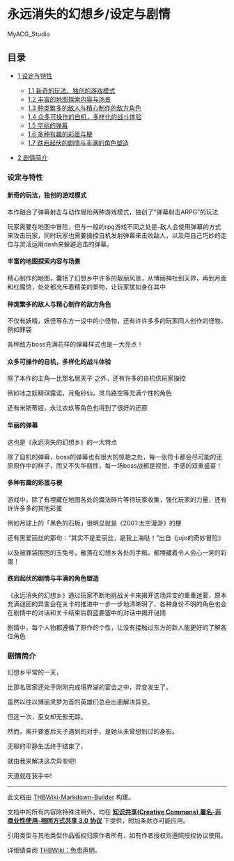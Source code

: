 # 永远消失的幻想乡/设定与剧情

<!-- source html: G:\repos\THBWiki-Markdown-Builder\THBWikiMarkdown\Temp\main\a\a1\ns0%3A%E6%B0%B8%E8%BF%9C%E6%B6%88%E5%A4%B1%E7%9A%84%E5%B9%BB%E6%83%B3%E4%B9%A1%2F%E8%AE%BE%E5%AE%9A%E4%B8%8E%E5%89%A7%E6%83%85.html -->

MyACG_Studio


## 目录

- [1 设定与特性](#设定与特性)

  - [1.1 新奇的玩法，独创的游戏模式](#新奇的玩法，独创的游戏模式)
  - [1.2 丰富的地图探索内容与场景](#丰富的地图探索内容与场景)
  - [1.3 种类繁多的敌人与精心制作的敌方角色](#种类繁多的敌人与精心制作的敌方角色)
  - [1.4 众多可操作的自机，多样化的战斗体验](#众多可操作的自机，多样化的战斗体验)
  - [1.5 华丽的弹幕](#华丽的弹幕)
  - [1.6 多种有趣的彩蛋与梗](#多种有趣的彩蛋与梗)
  - [1.7 跌宕起伏的剧情与丰满的角色塑造](#跌宕起伏的剧情与丰满的角色塑造)



- [2 剧情简介](#剧情简介)





### 设定与特性

#### 新奇的玩法，独创的游戏模式
  
本作融合了弹幕射击与动作冒险两种游戏模式，独创了“弹幕射击ARPG”的玩法  

玩家需要在地图中冒险，但与一般的rpg游戏不同之处是-敌人会使用弹幕的方式来攻击玩家，同时玩家也需要操控自机发射弹幕来击败敌人，以及用自己巧妙的走位与灵活运用dash来躲避追击的弹幕。  

  


#### 丰富的地图探索内容与场景
  
精心制作的地图，囊括了幻想乡中许多的靓丽风景，从博丽神社到天界，再到月面和红魔馆，处处都充斥着精美的景物，让玩家犹如身在其中  

  


#### 种类繁多的敌人与精心制作的敌方角色
  
不仅有妖精，妖怪等东方一设中的小怪物，还有许许多多的玩家同人创作的怪物，例如罪袋  

各种敌方boss充满花样的弹幕样式也是一大亮点！  

  


#### 众多可操作的自机，多样化的战斗体验
  
除了本作的主角—比那名居天子 之外，还有许多的自机供玩家操控  

例如冰之妖精琪露诺，月兔铃仙，灵乌路空等充满个性的角色  

还有米斯蒂娅，永江衣玖等角色也得到了很好的还原  

  


#### 华丽的弹幕
  
这也是《永远消失的幻想乡》的一大特点  

除了自机的弹幕，boss的弹幕也有很大的惊艳之处，每一张符卡都会尽可能的还原原作中的样子，而又不失华丽性，每一场boss战都是视觉，手感的双重盛宴！  

  


#### 多种有趣的彩蛋与梗
  
游戏中，除了有埋藏在地图各处的魔法碎片等待玩家收集，强化玩家的力量，还有许许多多的其他彩蛋  

例如月球上的「黑色的石板」很明显就是《2001:太空漫游》的梗  

还有黑爱丽丝的那句：“其实不是爱丽丝，是我上海哒！”出自《jojo的奇妙冒险》  

以及被罪袋围困的玉兔号，散落在幻想乡各处的手稿，都埋藏着令人会心一笑的彩蛋！  

  


#### 跌宕起伏的剧情与丰满的角色塑造
  
《永远消失的幻想乡》通过玩家不断地挑战关卡来揭开这场异变的重重迷雾，原本充满谜团的异变会在关卡的推进中一步一步地清晰明了，各种身份不明的角色也会在剧情中的对话和关卡结束后蔚蓝要塞中的对话中揭开谜团  

剧情中，每个人物都遵循了原作的个性，让没有接触过东方的新人能更好的了解各位角色
  


### 剧情简介
  
幻想乡平常的一天，  

比那名居家还处于刚刚完成境界湖的宴会之中，异变发生了。  

虽然以往以博丽灵梦为首的英雄们总会出面解决异变。  

但这一次，巫女却无影无踪。  

然而，离开要塞后天子遇到的对手，是她从未曾想到过的身影。  

无聊的平静生活终于结束了，  
	
就由我来解决这次异变吧!  
	
天道就在我手中!
  





---

此文档由 [THBWiki-Markdown-Builder](https://github.com/Delsin-Yu/THBWiki-Markdown-Builder) 构建。

文档中的所有内容除特殊注明外，均在 [**知识共享(Creative Commons) 署名-非商业性使用-相同方式共享 3.0 协议**](https://creativecommons.org/licenses/by-sa/3.0/deed.zh-hans) 下提供，附加条款亦可能应用。

引用类型与其他类型作品版权归原作者所有，如有作者授权则遵照授权协议使用。

详细请查阅 [THBWiki：免责声明](https://thbwiki.cc/THBWiki:%E5%85%8D%E8%B4%A3%E5%A3%B0%E6%98%8E)。

